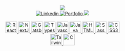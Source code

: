 <div align="center">
  <img src="https://capsule-render.vercel.app/api?type=waving&color=auto&height=250&section=header&text=Hi%20there%20%F0%9F%91%8B&fontSize=40" />
  <br/>
  <a href="https://www.linkedin.com/in/michele-pulvirenti" target="_blank" >
    <img alt="Linkedin" src="https://img.shields.io/badge/Linkedin-blue?style=for-the-badge&logo=linkedin" />
  </a>
  <a href="https://michelepulvirenti.vercel.app/?r=gt" target="_blank">
    <img alt="Portfolio" src="https://img.shields.io/website?down_color=Red&down_message=Off&label=Portfolio&style=for-the-badge&up_color=blueviolet&up_message=On&url=https://michelepulvirenti.vercel.app" />
  </a>
  <a href="mailto:pulvirentimichele00@gmail.com" target="_blank" >
    <img src="https://img.shields.io/badge/Email-red?style=for-the-badge" />
  </a>
</div>


<div align="center">
  
  <br/>
  
<!--   <a href="https://github.com/mikecheek">
    <img 
         src="https://github-readme-stats.vercel.app/api/top-langs/?username=mikecheek&langs_count=10&title_color=f97316bf&text_color=ffffffbf&icon_color=ec4899&bg_color=00000000&hide_border=true&locale=en&custom_title=Top%20%Languages&layout=compact" 
         alt="Top Languages" 
    />
  </a> -->
<div>
   <a href="https://reactjs.org/" target="_blank" rel="noreferrer">
     <img src="https://raw.githubusercontent.com/danielcranney/readme-generator/main/public/icons/skills/react-colored.svg" width="36" height="36" alt="React" />
  </a>
  <a href="https://nextjs.org/docs" target="_blank" rel="noreferrer">
    <img src="https://raw.githubusercontent.com/danielcranney/readme-generator/main/public/icons/skills/nextjs-colored-dark.svg" width="36" height="36" alt="NextJs" />
  </a>
  <a href="https://www.gatsbyjs.com/" target="_blank" rel="noreferrer">
    <img src="https://raw.githubusercontent.com/danielcranney/readme-generator/main/public/icons/skills/gatsby-colored.svg" width="36" height="36" alt="Gatsby" />
  </a>
  <a href="https://www.typescriptlang.org/" target="_blank" rel="noreferrer">
      <img src="https://raw.githubusercontent.com/danielcranney/readme-generator/main/public/icons/skills/typescript-colored.svg" width="36" height="36" alt="Typescript" />
  </a>
  <a href="https://developer.mozilla.org/en-US/docs/Web/JavaScript" target="_blank" rel="noreferrer">
    <img src="https://raw.githubusercontent.com/danielcranney/readme-generator/main/public/icons/skills/javascript-colored.svg" width="36" height="36" alt="Javascript" />
  </a>
  <a href="https://www.oracle.com/java/" target="_blank" rel="noreferrer">
    <img src="https://raw.githubusercontent.com/danielcranney/readme-generator/main/public/icons/skills/java-colored.svg" width="36" height="36" alt="Java" />
  </a>
  <a href="https://developer.mozilla.org/en-US/docs/Glossary/HTML5" target="_blank" rel="noreferrer">
    <img src="https://raw.githubusercontent.com/danielcranney/readme-generator/main/public/icons/skills/html5-colored.svg" width="36" height="36" alt="HTML5" />
  </a>
  <a href="https://sass-lang.com/" target="_blank" rel="noreferrer">
    <img src="https://raw.githubusercontent.com/danielcranney/readme-generator/main/public/icons/skills/sass-colored.svg" width="36" height="36" alt="Sass" />
  </a>
  <a href="https://www.w3.org/TR/CSS/#css" target="_blank" rel="noreferrer">
    <img src="https://raw.githubusercontent.com/danielcranney/readme-generator/main/public/icons/skills/css3-colored.svg" width="36" height="36" alt="CSS3" />
  </a>
</div>
  
<div>
  <a href="https://tailwindcss.com/" target="_blank" rel="noreferrer">
    <img src="https://raw.githubusercontent.com/danielcranney/readme-generator/main/public/icons/skills/tailwindcss-colored.svg" width="36" height="36" alt="TailwindCSS" />
  </a>
  <a href="https://docs.microsoft.com/en-us/cpp/?view=msvc-170" target="_blank" rel="noreferrer">
    <img src="https://raw.githubusercontent.com/danielcranney/readme-generator/main/public/icons/skills/c-colored.svg" width="36" height="36" alt="C" />
  </a>
</div>

<!-- <img src="./profile-3d-contrib/profile-night-rainbow.svg" height="400" alt="3d graph" /> -->
</div>

<!--
<div align="center">
  
 <h3>My GitHub Stats</h3>

  <a href="http://www.github.com/mikecheek" >
     <img 
          src="https://github-readme-stats.vercel.app/api?username=mikecheek&show_icons=true&hide=&count_private=true&title_color=f97316&text_color=ffffffbf&icon_color=ec4899&bg_color=00000000&hide_border=true&show_icons=true" 
          alt="mikecheek's GitHub stats" 
     />
  </a> 
  
  <a href="http://www.github.com/mikecheek"><img src="https://github-readme-streak-stats.herokuapp.com/?user=mikecheek&stroke=ffffffbf&background=00000000&ring=f97316&fire=f97316&currStreakNum=ffffffbf&currStreakLabel=f97316&sideNums=ffffffbf&sideLabels=ffffffbf&dates=ffffffbf&hide_border=true" /></a>
  -->
  
<!--   <a href="http://www.github.com/mikecheek"><img src="https://activity-graph.herokuapp.com/graph?username=mikecheek&bg_color=00000000&color=ffffffbf&line=ec4899&point=ffffffbf&area_color=22272e&area=true&hide_border=true&custom_title=GitHub%20Commits%20Graph" alt="GitHub Commits Graph" /></a>


<br/>
<br/>
</div>

```js
export const mike = {

  name: "Michele",
  surname: "Pulvirenti",
  age: 21,
  
  skills: {
    codingLanguages: [ "C", "Java", "Javascript", "Typescript", "Assembly MIPS", "BASH (Unix Shell)", "PHP" ],
    frameworks: [ "React", "Gatsby", "NextJs" ],
    others: [ "HTML", "CSS", "Linux", "SQL", "Matlab", "Simulink" ]
  },
  
  constacts: {
    email: "michele00.pulvirenti@gmail.com",
    linkedin: "https://www.linkedin.com/in/michele-pulvirenti"
  }
};
```
-->

<!--
**Mike-cheek/Mike-cheek** is a ✨ _special_ ✨ repository because its `README.md` (this file) appears on your GitHub profile.

Here are some ideas to get you started:

- 🔭 I’m currently working on ...
- 🌱 I’m currently learning ...
- 👯 I’m looking to collaborate on ...
- 🤔 I’m looking for help with ...
- 💬 Ask me about ...
- 📫 How to reach me: ...
- 😄 Pronouns: ...
- ⚡ Fun fact: ...
-->
